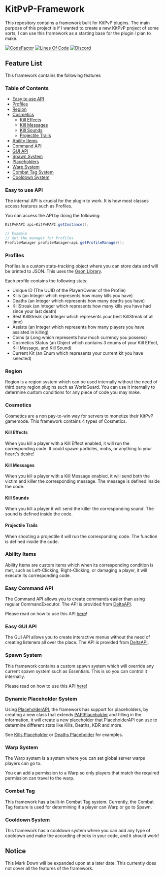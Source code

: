 ﻿# KitPvP-Framework

This repository contains a framework built for KitPvP plugins. The main purpose of this project is if I wanted to create
a new KitPvP project of some sorts, I can use this framework as a starting base for the plugin I plan to make.

[![CodeFactor](https://www.codefactor.io/repository/github/negativekb/kitpvp-framework/badge)](https://www.codefactor.io/repository/github/negativekb/kitpvp-framework) [![Lines Of Code](https://tokei.rs/b1/github/NegativeKB/KitPvP-Framework?category=code)](https://github.com/NegativeKB/KitPvP-Framework) [![Discord](https://img.shields.io/discord/822346437240815656?label=discord&logo=discord)](https://discord.gg/uWQRGB662c)

## Feature List

This framework contains the following features

### Table of Contents

* [Easy to use API](https://github.com/NegativeKB/KitPvP-Framework#easy-to-use-api)
* [Profiles](https://github.com/NegativeKB/KitPvP-Framework#profiles)
* [Region](https://github.com/NegativeKB/KitPvP-Framework#region)
* [Cosmetics](https://github.com/NegativeKB/KitPvP-Framework#cosmetics)
    * [Kill Effects](https://github.com/NegativeKB/KitPvP-Framework#kill-effects)
    * [Kill Messages](https://github.com/NegativeKB/KitPvP-Framework#kill-messages)
    * [Kill Sounds](https://github.com/NegativeKB/KitPvP-Framework#kill-sounds)
    * [Projectile Trails](https://github.com/NegativeKB/KitPvP-Framework#projectile-trails)
* [Ability Items](https://github.com/NegativeKB/KitPvP-Framework#ability-items)
* [Command API](https://github.com/NegativeKB/KitPvP-Framework#easy-command-api)
* [GUI API](https://github.com/NegativeKB/KitPvP-Framework#easy-gui-api)
* [Spawn System](https://github.com/NegativeKB/KitPvP-Framework#spawn-system)
* [Placeholders](https://github.com/NegativeKB/KitPvP-Framework#dynamic-placeholder-system)
* [Warp System](https://github.com/NegativeKB/KitPvP-Framework#warp-system)
* [Combat Tag System](https://github.com/NegativeKB/KitPvP-Framework#combat-tag)
* [Cooldown System](https://github.com/NegativeKB/KitPvP-Framework#cooldown-system)

### Easy to use API

The internal API is crucial for the plugin to work. It is how most classes access features such as Profiles.

You can access the API by doing the following:

```java
KitPvPAPI api=KitPvPAPI.getInstance();

// Example
// Get the manager for Profiles
ProfileManager profileManager=api.getProfileManager();
```

### Profiles

Profiles is a custom stats-tracking object where you can store data and will be printed to JSON. This uses
the [Gson Library](https://github.com/google/gson).

Each profile contains the following stats:

* Unique ID (The UUID of the Player/Owner of the Profile)
* Kills (an Integer which represents how many kills you have)
* Deaths (an Integer which represents how many deaths you have)
* KillStreak (an Integer which represents how many kills you have had since your last death)
* Best KillStreak (an Integer which represents your best KillStreak of all time)
* Assists (an Integer which represents how many players you have assisted in killing)
* Coins (a Long which represents how much currency you possess)
* Cosmetics Status (an Object which contains 3 enums of your Kill Effect, Kill Message, and Kill Sound)
* Current Kit (an Enum which represents your current kit you have selected)

### Region

Region is a region system which can be used internally without the need of third party region plugins such as
WorldGuard. You can use it internally to determine custom conditions for any piece of code you may make.

### Cosmetics

Cosmetics are a non pay-to-win way for servers to monetize their KitPvP gamemode. This framework contains 4 types of
Cosmetics.

#### Kill Effects

When you kill a player with a Kill Effect enabled, it will run the corresponding code. It could spawn particles, mobs,
or anything to your heart's desire!

#### Kill Messages

When you kill a player with a Kill Message enabled, it will send both the victim and killer the corresponding message.
The message is defined inside the code.

#### Kill Sounds

When you kill a player it will send the killer the corresponding sound. The sound is defined inside the code.

#### Projectile Trails

When shooting a projectile it will run the corresponding code. The function is defined inside the code.

### Ability Items

Ability Items are custom items which when its corresponding condition is met, such as Left-Clicking, Right-Clicking, or
damaging a player, it will execute its corresponding code.

### Easy Command API

The Command API allows you to create commands easier than using regular CommandExecutor. The API is provided
from [DeltaAPI](https://github.com/Delta-Development/DeltaAPI).

Please read on how to use this API [here](https://wiki.deltapvp.club/deltaapi/the-basics/commands)!

### Easy GUI API

The GUI API allows you to create interactive menus without the need of creating listeners all over the place. The API is
provided from [DeltaAPI](https://github.com/Delta-Development/DeltaAPI).

### Spawn System

This framework contains a custom spawn system which will override any current spawn system such as Essentials. This is
so you can control it internally.

Please read on how to use this API [here](https://wiki.deltapvp.club/deltaapi/the-basics/gui)!

### Dynamic Placeholder System

Using [PlaceholderAPI](https://www.spigotmc.org/resources/placeholderapi.6245/), the framework has support for
placeholders, by creating a new class that
extends [PAPIPlaceholder](https://github.com/NegativeKB/KitPvP-Framework/blob/main/src/main/java/dev/negativekb/kitpvpframework/api/placeholder/PAPIPlaceholder.java)
and filling in the information, it will create a new placeholder that PlaceholderAPI can use to determine different
stats like Kills, Deaths, KDR and more.

See [Kills Placeholder](https://github.com/NegativeKB/KitPvP-Framework/blob/main/src/main/java/dev/negativekb/kitpvpframework/placeholders/KillsPlaceholder.java)
or [Deaths Placeholder](https://github.com/NegativeKB/KitPvP-Framework/blob/main/src/main/java/dev/negativekb/kitpvpframework/placeholders/DeathsPlaceholder.java)
for examples.

### Warp System

The Warp system is a system where you can set global server warps players can go to.

You can add a permission to a Warp so only players that match the required permission can travel to the warp.

### Combat Tag

This framework has a built-in Combat Tag system. Currently, the Combat Tag feature is used for determining if a player
can Warp or go to Spawn.

### Cooldown System

This framework has a cooldown system where you can add any type of cooldown and make the according checks in your code, and it should work!

## Notice

This Mark Down will be expanded upon at a later date. This currently does not cover all the features of the framework.
